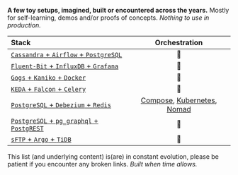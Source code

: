 **A few toy setups, imagined, built or encountered across the years.** Mostly for
self-learning, demos and/or proofs of concepts. _Nothing to use in production._

| Stack | Orchestration |
| :-- | :-: |
| [`Cassandra` + `Airflow` + `PostgreSQL`](cassandra-airflow-postgresql) | :construction: |
| [`Fluent-Bit` + `InfluxDB` + `Grafana`](fluentbit-influxdb-grafana) | :construction: |
| [`Gogs` + `Kaniko` + `Docker`](gogs-kaniko-docker) | :construction: |
| [`KEDA` + `Falcon` + `Celery`](keda-falcon-celery) | :construction: |
| [`PostgreSQL` + `Debezium` + `Redis`](postgresql-debezium-redis) | [Compose](postgresql-debezium-redis/docker-compose.yaml), [Kubernetes](postgresql-debezium-redis/kubernetes.yaml), [Nomad](postgresql-debezium-redis/nomad.hcl) |
| [`PostgreSQL` + `pg_graphql` + `PostgREST`](postgresql-pg_graphql-postgrest) | :construction: |
| [`sFTP` + `Argo` + `TiDB`](sftp-argo-tidb) | :construction: |

This list (and underlying content) is(are) in constant evolution, please be patient if
you encounter any broken links. _Built when time allows._
